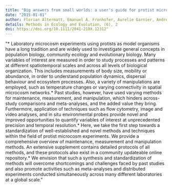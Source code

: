 ```yaml
---
title: "Big answers from small worlds: a user's guide for protist microcosms as a model system in ecology and evolution"
date: "2015-01-01"
author: Florian Altermatt, Emanuel A. Fronhofer, Aurelie Garnier, Andrea Giometto, Frederik Hammes, Jan Klecka, Delphine Legrand, Elvira Machler, Thomas M. Massie, Frank Pennekamp, Marco Plebani, Mikael Pontarp, Nicolas Schtickzelle, Virginie Thuillier, Owen L. Petchey
details: Methods in Ecology and Evolution, (6), 2
doi: https://doi.org/10.1111/2041-210X.12312"
---
```


"* Laboratory microcosm experiments using protists as model organisms have a long tradition and are widely used to investigate general concepts in population biology, community ecology and evolutionary biology. Many variables of interest are measured in order to study processes and patterns at different spatiotemporal scales and across all levels of biological organization. This includes measurements of body size, mobility or abundance, in order to understand population dynamics, dispersal behaviour and ecosystem processes. Also, a variety of manipulations are employed, such as temperature changes or varying connectivity in spatial microcosm networks.* Past studies, however, have used varying methods for maintenance, measurement, and manipulation, which hinders across-study comparisons and meta-analyses, and the added value they bring. Furthermore, application of techniques such as flow cytometry, image and video analyses, and in situ environmental probes provide novel and improved opportunities to quantify variables of interest at unprecedented precision and temporal resolution.* Here, we take the first step towards a standardization of well-established and novel methods and techniques within the field of protist microcosm experiments. We provide a comprehensive overview of maintenance, measurement and manipulation methods. An extensive supplement contains detailed protocols of all methods, and these protocols also exist in a community updateable online repository.* We envision that such a synthesis and standardization of methods will overcome shortcomings and challenges faced by past studies and also promote activities such as meta-analyses and distributed experiments conducted simultaneously across many different laboratories at a global scale."

